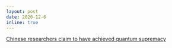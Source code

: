 ```yaml
---
layout: post
date: 2020-12-6
inline: true
---
```


[Chinese researchers claim to have achieved quantum supremacy](https://www.ft.com/content/2445c0e9-6c2b-4004-861b-c9c87f5950f2?fbclid=IwAR1BbAqmzVhojuBHhV5wCQl4CsLAWtzSEu4gl5IS18gBFry-I_-JGXFp4A0)